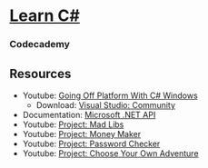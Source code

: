 # [Learn C#](https://www.codecademy.com/learn/learn-c-sharp)
### Codecademy

## Resources
* Youtube: [Going Off Platform With C# Windows](https://www.youtube.com/watch?v=rlgBGfHu6XA)
  * Download: [Visual Studio: Community](https://visualstudio.microsoft.com/downloads/)
* Documentation: [Microsoft .NET API](https://docs.microsoft.com/en-us/dotnet/api)
* Youtube: [Project: Mad Libs](https://www.youtube.com/watch?v=yVAxbEW9ej4)
* Youtube: [Project: Money Maker](https://www.youtube.com/watch?v=O6YGUo3HCfE)
* Youtube: [Project: Password Checker](https://www.youtube.com/watch?v=U_rcOw1aNHo)
* Youtube: [Project: Choose Your Own Adventure](https://www.youtube.com/watch?v=HeYCX8Yqc2M)
